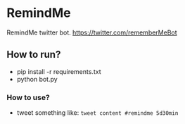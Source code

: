 # RemindMe
RemindMe twitter bot. https://twitter.com/rememberMeBot

## How to run?
- pip install -r requirements.txt
- python bot.py

### How to use?
- tweet something like: `tweet content #remindme 5d30min`
